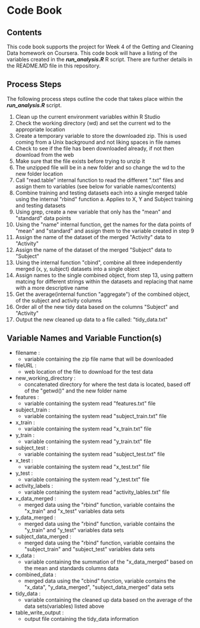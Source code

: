 # Code Book

## Contents
This code book supports the project for Week 4 of the Getting and Cleaning Data homework on Coursera.  This code book will have a listing of the variables created in the <i><b>run_analysis.R</b></i> R script.   There are further details in the README.MD file in this repository. 

## Process Steps
The following process steps outline the code that takes place within the <i><b>run_analysis.R</b></i> script.  
1.  Clean up the current environment variables within R Studio
2.  Check the working directory (wd) and set the current wd to the appropriate location
3.  Create a temporary variable to store the downloaded zip.  This is used coming from a Unix background and not liking spaces in file names
4.  Check to see if the file has been downloaded already, if not then download from the web
5.  Make sure that the file exists before trying to unzip it
6.  The unzipped file will be in a new folder and so change the wd to the new folder location 
7.  Call "read.table" internal function to read the different ".txt" files and assign them to variables (see below for variable names/contents)
8.  Combine training and testing datasets each into a single merged table using the internal "rbind" function
	 a. Applies to X, Y and Subject training and testing datasets
9.  Using grep, create a new variable that only has the "mean" and "standard" data points
10. Using the "name" internal function, get the names for the data points of "mean" and "standard" and assign them to the variable created in step 9
11. Assign the name of the dataset of the merged "Activity" data to "Activity"
12. Assign the name of the dataset of the merged "Subject" data to "Subject"
13. Using the internal function "cbind", combine all three independently merged (x, y, subject) datasets into a single object
14. Assign names to the single combined object, from step 13, using pattern matcing for different strings within the datasets and replacing that name with a more descriptive name
15. Get the average(internal function "aggregate") of the combined object, of the subject and activity columns
16. Order all of the new tidy data based on the columns "Subject" and "Activity"
17. Output the new cleaned up data to a file called: "tidy_data.txt"

## Variable Names and Variable Function(s)
* filename :                    
	+ variable containing the zip file name that will be downloaded
* fileURL :                    
	+ web location of the file to download for the test data
* new_working_directory	: 
	+ concatenated directory for where the test data is located, based off of the "getwd()" and the new folder name
* features : 
	+ variable containing the system read "features.txt" file
* subject_train : 
	+ variable containing the system read "subject_train.txt" file
* x_train : 
	+ variable containing the system read "x_train.txt" file
* y_train : 
	+ variable containing the system read "y_train.txt" file
* subject_test : 
	+ variable containing the system read "subject_test.txt" file
* x_test : 
	+ variable containing the system read "x_test.txt" file
* y_test : 
	+ variable containing the system read "y_test.txt" file
* activity_labels :
	+ variable containing the system read "activity_lables.txt" file
* x_data_merged :
	+ merged data using the "rbind" function, variable contains the "x_train" and "x_test" variables data sets
* y_data_merged :
	+ merged data using the "rbind" function, variable contains the "y_train" and "y_test" variables data sets
* subject_data_merged :
	+ merged data using the "rbind" function, variable contains the "subject_train" and "subject_test" variables data sets
* x_data :
	+ variable containing the summation of the "x_data_merged" based on the mean and standards columns data
* combined_data :
	+ merged data using the "cbind" function, variable contains the "x_data", "y_data_merged", "subject_data_merged" data sets
* tidy_data : 
	+ variable containing the cleaned up data based on the average of the data sets(variables) listed above
* table_write_output :
	+ output file containing the tidy_data information 
